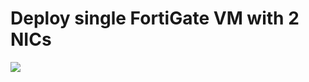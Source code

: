 # Deploy single FortiGate VM with 2 NICs

<a href="https://portal.azure.com/#create/Microsoft.Template/uri/https%3A%2F%2Fraw.githubusercontent.com%2Ffortinetsolutions%2FAzure-Templates%2Fmaster%2FFortiGate%2FOthers%2FSingle-VM-2-NIC-Deployment%2Fazuredeploy.json" target="_blank">
    <img src="http://azuredeploy.net/deploybutton.png"/>
</a>
